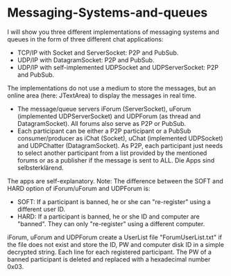 # Messaging-Systems-and-queues
I will show you three different implementations of messaging systems and queues in the form of three different chat applications:
- TCP/IP with Socket and ServerSocket: P2P and PubSub.
- UDP/IP with DatagramSocket: P2P and PubSub.
- UDP/IP with self-implemented UDPSocket and UDPServerSocket: P2P and PubSub.

The implementations do not use a medium to store the messages, but an online area (here: JTextArea) to display the messages in real time.
- The message/queue servers iForum (ServerSocket), uForum (implemented UDPServerSocket) and UDPForum (as thread and DatagramSocket). All forums also serve as P2P or PubSub.
- Each participant can be either a P2P participant or a PubSub consumer/producer as iChat (Socket), uChat (implemented UDPSocket) and UDPChatter (DatagramSocket). As P2P, each participant just needs to select another participant from a list provided by the mentioned forums or as a publisher if the message is sent to ALL.
  Die Apps sind selbsterklärend.

The apps are self-explanatory.
Note: The difference between the SOFT and HARD option of iForum/uForum and UDPForum is:
- SOFT: If a participant is banned, he or she can "re-register" using a different user ID.
- HARD: If a participant is banned, he or she ID and computer are "banned". They can only "re-register" using a different computer.

iForum, uForum and UDPForum create a UserList file "ForumUserList.txt" if the file does not exist and store the ID, PW and computer disk ID in a simple decrypted string. Each line for each registered participant. The PW of a banned participant is deleted and replaced with a hexadecimal number 0x03.

